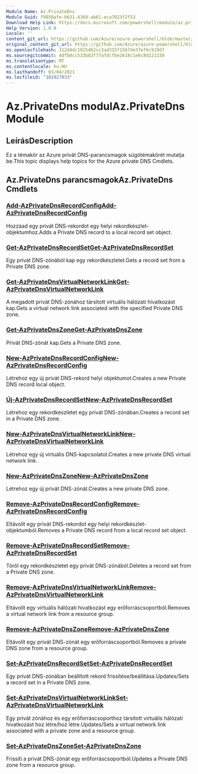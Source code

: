 ```yaml
---
Module Name: Az.PrivateDns
Module Guid: f9850afe-b631-4369-ab61-eca7023f2f53
Download Help Link: https://docs.microsoft.com/powershell/module/az.privatedns
Help Version: 1.0.0
Locale: ''
content_git_url: https://github.com/Azure/azure-powershell/blob/master/src/PrivateDns/PrivateDns/help/Az.PrivateDNS.md
original_content_git_url: https://github.com/Azure/azure-powershell/blob/master/src/PrivateDns/PrivateDns/help/Az.PrivateDNS.md
ms.openlocfilehash: 312d4dc1825d62cc3ad315f1567de37ef6c919d7
ms.sourcegitcommit: 4dfb0cc533b83f77afdcfbe2618c1e6c8d221330
ms.translationtype: MT
ms.contentlocale: hu-HU
ms.lasthandoff: 03/04/2021
ms.locfileid: "101927833"
---
```

# <span data-ttu-id="31722-101">Az.PrivateDns modul</span><span class="sxs-lookup"><span data-stu-id="31722-101">Az.PrivateDns Module</span></span>
## <span data-ttu-id="31722-102">Leírás</span><span class="sxs-lookup"><span data-stu-id="31722-102">Description</span></span>
<span data-ttu-id="31722-103">Ez a témakör az Azure privát DNS-parancsmagok súgótémakörét mutatja be.</span><span class="sxs-lookup"><span data-stu-id="31722-103">This topic displays help topics for the Azure private DNS Cmdlets.</span></span>

## <span data-ttu-id="31722-104">Az.PrivateDns parancsmagok</span><span class="sxs-lookup"><span data-stu-id="31722-104">Az.PrivateDns Cmdlets</span></span>
### [<span data-ttu-id="31722-105">Add-AzPrivateDnsRecordConfig</span><span class="sxs-lookup"><span data-stu-id="31722-105">Add-AzPrivateDnsRecordConfig</span></span>](Add-AzPrivateDnsRecordConfig.md)
<span data-ttu-id="31722-106">Hozzáad egy privát DNS-rekordot egy helyi rekordkészlet-objektumhoz.</span><span class="sxs-lookup"><span data-stu-id="31722-106">Adds a Private DNS record to a local record set object.</span></span>

### [<span data-ttu-id="31722-107">Get-AzPrivateDnsRecordSet</span><span class="sxs-lookup"><span data-stu-id="31722-107">Get-AzPrivateDnsRecordSet</span></span>](Get-AzPrivateDnsRecordSet.md)
<span data-ttu-id="31722-108">Egy privát DNS-zónából kap egy rekordkészletet.</span><span class="sxs-lookup"><span data-stu-id="31722-108">Gets a record set from a Private DNS zone.</span></span>

### [<span data-ttu-id="31722-109">Get-AzPrivateDnsVirtualNetworkLink</span><span class="sxs-lookup"><span data-stu-id="31722-109">Get-AzPrivateDnsVirtualNetworkLink</span></span>](Get-AzPrivateDnsVirtualNetworkLink.md)
<span data-ttu-id="31722-110">A megadott privát DNS-zónához társított virtuális hálózati hivatkozást kap.</span><span class="sxs-lookup"><span data-stu-id="31722-110">Gets a virtual network link associated with the specified Private DNS zone.</span></span>

### [<span data-ttu-id="31722-111">Get-AzPrivateDnsZone</span><span class="sxs-lookup"><span data-stu-id="31722-111">Get-AzPrivateDnsZone</span></span>](Get-AzPrivateDnsZone.md)
<span data-ttu-id="31722-112">Privát DNS-zónát kap.</span><span class="sxs-lookup"><span data-stu-id="31722-112">Gets a Private DNS zone.</span></span>

### [<span data-ttu-id="31722-113">New-AzPrivateDnsRecordConfig</span><span class="sxs-lookup"><span data-stu-id="31722-113">New-AzPrivateDnsRecordConfig</span></span>](New-AzPrivateDnsRecordConfig.md)
<span data-ttu-id="31722-114">Létrehoz egy új privát DNS-rekord helyi objektumot.</span><span class="sxs-lookup"><span data-stu-id="31722-114">Creates a new Private DNS record local object.</span></span>

### [<span data-ttu-id="31722-115">Új-AzPrivateDnsRecordSet</span><span class="sxs-lookup"><span data-stu-id="31722-115">New-AzPrivateDnsRecordSet</span></span>](New-AzPrivateDnsRecordSet.md)
<span data-ttu-id="31722-116">Létrehoz egy rekordkészletet egy privát DNS-zónában.</span><span class="sxs-lookup"><span data-stu-id="31722-116">Creates a record set in a Private DNS zone.</span></span>

### [<span data-ttu-id="31722-117">New-AzPrivateDnsVirtualNetworkLink</span><span class="sxs-lookup"><span data-stu-id="31722-117">New-AzPrivateDnsVirtualNetworkLink</span></span>](New-AzPrivateDnsVirtualNetworkLink.md)
<span data-ttu-id="31722-118">Létrehoz egy új virtuális DNS-kapcsolatot.</span><span class="sxs-lookup"><span data-stu-id="31722-118">Creates a new private DNS virtual network link.</span></span>

### [<span data-ttu-id="31722-119">New-AzPrivateDnsZone</span><span class="sxs-lookup"><span data-stu-id="31722-119">New-AzPrivateDnsZone</span></span>](New-AzPrivateDnsZone.md)
<span data-ttu-id="31722-120">Létrehoz egy új privát DNS-zónát.</span><span class="sxs-lookup"><span data-stu-id="31722-120">Creates a new private DNS zone.</span></span>

### [<span data-ttu-id="31722-121">Remove-AzPrivateDnsRecordConfig</span><span class="sxs-lookup"><span data-stu-id="31722-121">Remove-AzPrivateDnsRecordConfig</span></span>](Remove-AzPrivateDnsRecordConfig.md)
<span data-ttu-id="31722-122">Eltávolít egy privát DNS-rekordot egy helyi rekordkészlet-objektumból.</span><span class="sxs-lookup"><span data-stu-id="31722-122">Removes a Private DNS record from a local record set object.</span></span>

### [<span data-ttu-id="31722-123">Remove-AzPrivateDnsRecordSet</span><span class="sxs-lookup"><span data-stu-id="31722-123">Remove-AzPrivateDnsRecordSet</span></span>](Remove-AzPrivateDnsRecordSet.md)
<span data-ttu-id="31722-124">Töröl egy rekordkészletet egy privát DNS-zónából.</span><span class="sxs-lookup"><span data-stu-id="31722-124">Deletes a record set from a Private DNS zone.</span></span>

### [<span data-ttu-id="31722-125">Remove-AzPrivateDnsVirtualNetworkLink</span><span class="sxs-lookup"><span data-stu-id="31722-125">Remove-AzPrivateDnsVirtualNetworkLink</span></span>](Remove-AzPrivateDnsVirtualNetworkLink.md)
<span data-ttu-id="31722-126">Eltávolít egy virtuális hálózati hivatkozást egy erőforráscsoportból.</span><span class="sxs-lookup"><span data-stu-id="31722-126">Removes a virtual network link from a resource group.</span></span>

### [<span data-ttu-id="31722-127">Remove-AzPrivateDnsZone</span><span class="sxs-lookup"><span data-stu-id="31722-127">Remove-AzPrivateDnsZone</span></span>](Remove-AzPrivateDnsZone.md)
<span data-ttu-id="31722-128">Eltávolít egy privát DNS-zónát egy erőforráscsoportból.</span><span class="sxs-lookup"><span data-stu-id="31722-128">Removes a private DNS zone from a resource group.</span></span>

### [<span data-ttu-id="31722-129">Set-AzPrivateDnsRecordSet</span><span class="sxs-lookup"><span data-stu-id="31722-129">Set-AzPrivateDnsRecordSet</span></span>](Set-AzPrivateDnsRecordSet.md)
<span data-ttu-id="31722-130">Egy privát DNS-zónában beállított rekord frissítése/beállítása.</span><span class="sxs-lookup"><span data-stu-id="31722-130">Updates/Sets a record set in a Private DNS zone.</span></span>

### [<span data-ttu-id="31722-131">Set-AzPrivateDnsVirtualNetworkLink</span><span class="sxs-lookup"><span data-stu-id="31722-131">Set-AzPrivateDnsVirtualNetworkLink</span></span>](Set-AzPrivateDnsVirtualNetworkLink.md)
<span data-ttu-id="31722-132">Egy privát zónához és egy erőforráscsoporthoz társított virtuális hálózati hivatkozást hoz létre/hoz létre.</span><span class="sxs-lookup"><span data-stu-id="31722-132">Updates/Sets a virtual network link associated with a private zone and a resource group.</span></span>

### [<span data-ttu-id="31722-133">Set-AzPrivateDnsZone</span><span class="sxs-lookup"><span data-stu-id="31722-133">Set-AzPrivateDnsZone</span></span>](Set-AzPrivateDnsZone.md)
<span data-ttu-id="31722-134">Frissíti a privát DNS-zónát egy erőforráscsoportból.</span><span class="sxs-lookup"><span data-stu-id="31722-134">Updates a Private DNS zone from a resource group.</span></span>

